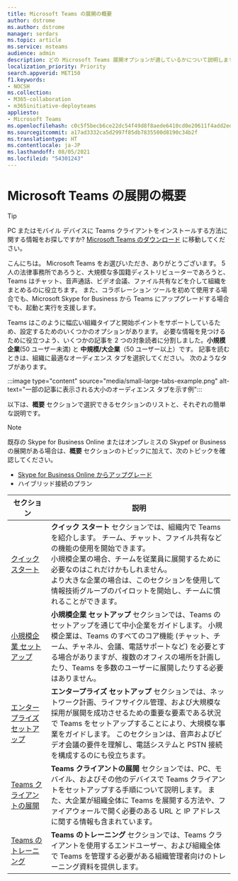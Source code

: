 ```yaml
---
title: Microsoft Teams の展開の概要
author: dstrome
ms.author: dstrome
manager: serdars
ms.topic: article
ms.service: msteams
audience: admin
description: どの Microsoft Teams 展開オプションが適しているかについて説明します。
localization_priority: Priority
search.appverid: MET150
f1.keywords:
- NOCSH
ms.collection:
- M365-collaboration
- m365initiative-deployteams
appliesto:
- Microsoft Teams
ms.openlocfilehash: c0c5f5becb6ce22dc54f49d8f8aede6410cd0e20611f4add2ede192c4fd3cb65
ms.sourcegitcommit: a17ad3332ca5d2997f85db7835500d8190c34b2f
ms.translationtype: HT
ms.contentlocale: ja-JP
ms.lasthandoff: 08/05/2021
ms.locfileid: "54301243"
---
```

# <a name="microsoft-teams-deployment-overview"></a>Microsoft Teams の展開の概要

> [!TIP]
> PC またはモバイル デバイスに Teams クライアントをインストールする方法に関する情報をお探しですか? [Microsoft Teams のダウンロード](https://www.microsoft.com/microsoft-teams/download-app) に移動してください。

こんにちは。 Microsoft Teams をお選びいただき、ありがとうございます。 5 人の法律事務所であろうと、大規模な多国籍ディストリビューターであろうと、Teams はチャット、音声通話、ビデオ会議、ファイル共有などを介して組織をまとめるのに役立ちます。 また、コラボレーション ツールを初めて使用する場合でも、Microsoft Skype for Business から Teams にアップグレードする場合でも、起動と実行を支援します。

Teams はこのように幅広い組織タイプと開始ポイントをサポートしているため、設定するためのいくつかのオプションがあります。 必要な情報を見つけるために役立つよう、いくつかの記事を 2 つの対象読者に分割しました。**小規模企業**(50 ユーザー未満) と **中規模/大企業**（50 ユーザー以上）です。 記事を読むときは、組織に最適なオーディエンス タブを選択してください。 次のようなタブがあります。

:::image type="content" source="media/small-large-tabs-example.png" alt-text="一部の記事に表示される大小のオーディエンス タブを示す例":::

以下は、**概要** セクションで選択できるセクションのリストと、それぞれの簡単な説明です。

> [!NOTE]
> 既存の Skype for Business Online またはオンプレミスの Skypef or Business の展開がある場合は、**概要** セクションのトピックに加えて、次のトピックを確認してください。
>
> - [Skype for Business Online からアップグレード](upgrade-start-here.md)
> - ハイブリッド接続のプラン

|セクション  |説明  |
|---------|---------|
|[クイック スタート](get-started-with-teams-quick-start.md)     | **クイック スタート** セクションでは、組織内で Teams を紹介します。 チーム、チャット、ファイル共有などの機能の使用を開始できます。 <br>小規模企業の場合、チームを従業員に展開するために必要なのはこれだけかもしれません。 <br>より大きな企業の場合は、このセクションを使用して情報技術グループのパイロットを開始し、チームに慣れることができます。        |
|[小規模企業 セットアップ](deploy-small-business.md)| **小規模企業 セットアップ** セクションでは、Teams のセットアップを通じて中小企業をガイドします。 小規模企業は、Teams のすべてのコア機能 (チャット、チーム、チャネル、会議、電話サポートなど) を必要とする場合がありますが、複数のオフィスの場所を計画したり、Teams を多数のユーザーに展開したりする必要はありません。
|[エンタープライズ セットアップ](deploy-enterprise-overview.md)     | **エンタープライズ セットアップ** セクションでは、ネットワーク計画、ライフサイクル管理、および大規模な採用が展開を成功させるための重要な要素である状況で Teams をセットアップすることにより、大規模な事業をガイドします。 このセクションは、音声およびビデオ会議の要件を理解し、電話システムと PSTN 接続を構成するのにも役立ちます。         |
|[Teams クライアントの展開](get-clients.md)     | **Teams クライアントの展開** セクションでは、PC、モバイル、およびその他のデバイスで Teams クライアントをセットアップする手順について説明します。 また、大企業が組織全体に Teams を展開する方法や、ファイアウォールで開く必要のある URL と IP アドレスに関する情報も含まれています。       |
|[Teams のトレーニング](training-microsoft-teams-landing-page.md)     | **Teams のトレーニング** セクションでは、Teams クライアントを使用するエンドユーザー、および組織全体で Teams を管理する必要がある組織管理者向けのトレーニング資料を提供します。        |
